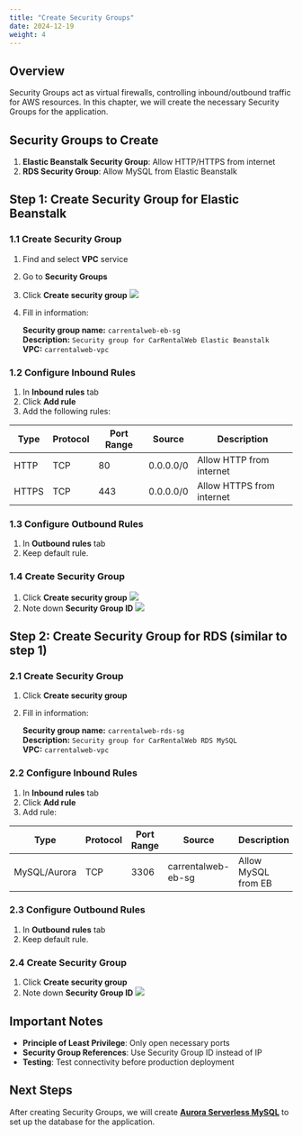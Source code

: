 ```yaml
---
title: "Create Security Groups"
date: 2024-12-19
weight: 4
---
```


## Overview

Security Groups act as virtual firewalls, controlling inbound/outbound traffic for AWS resources. In this chapter, we will create the necessary Security Groups for the application.

## Security Groups to Create

1. **Elastic Beanstalk Security Group**: Allow HTTP/HTTPS from internet
2. **RDS Security Group**: Allow MySQL from Elastic Beanstalk

## Step 1: Create Security Group for Elastic Beanstalk

### 1.1 Create Security Group
1. Find and select **VPC** service
2. Go to **Security Groups**
3. Click **Create security group**
![](/images/004/01.png)
4. Fill in information:

    **Security group name:** `carrentalweb-eb-sg`  
    **Description:** `Security group for CarRentalWeb Elastic Beanstalk`  
    **VPC:** `carrentalweb-vpc`

### 1.2 Configure Inbound Rules
1. In **Inbound rules** tab
2. Click **Add rule**
3. Add the following rules:

| Type | Protocol | Port Range | Source | Description |
|------|----------|------------|--------|-------------|
| HTTP | TCP | 80 | 0.0.0.0/0 | Allow HTTP from internet |
| HTTPS | TCP | 443 | 0.0.0.0/0 | Allow HTTPS from internet |

### 1.3 Configure Outbound Rules
1. In **Outbound rules** tab
2. Keep default rule.

### 1.4 Create Security Group
1. Click **Create security group**
![](/images/004/02.png)
2. Note down **Security Group ID**
![](/images/004/03.png)

## Step 2: Create Security Group for RDS (similar to step 1)

### 2.1 Create Security Group
1. Click **Create security group**
2. Fill in information:

    **Security group name:** `carrentalweb-rds-sg`  
    **Description:** `Security group for CarRentalWeb RDS MySQL`  
    **VPC:** `carrentalweb-vpc`

### 2.2 Configure Inbound Rules
1. In **Inbound rules** tab
2. Click **Add rule**
3. Add rule:

| Type | Protocol | Port Range | Source | Description |
|------|----------|------------|--------|-------------|
| MySQL/Aurora | TCP | 3306 | carrentalweb-eb-sg | Allow MySQL from EB |

### 2.3 Configure Outbound Rules
1. In **Outbound rules** tab
2. Keep default rule.

### 2.4 Create Security Group
1. Click **Create security group**
2. Note down **Security Group ID**
![](/images/004/04.png)

## Important Notes

- **Principle of Least Privilege**: Only open necessary ports
- **Security Group References**: Use Security Group ID instead of IP
- **Testing**: Test connectivity before production deployment

## Next Steps

After creating Security Groups, we will create **[Aurora Serverless MySQL](../5-Tao-Aurora-Database/)** to set up the database for the application. 